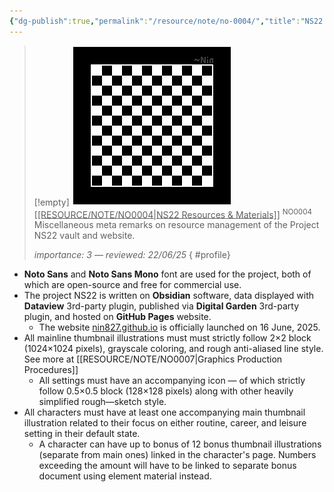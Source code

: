 ```yaml
---
{"dg-publish":true,"permalink":"/resource/note/no-0004/","title":"NS22 Resources & Materials","tags":["-note","-meta"]}
---
```


>[!empty]
> ![RESOURCE/ASSET/OTHER/PlaceholderIcon.png|icon](/img/user/RESOURCE/ASSET/OTHER/PlaceholderIcon.png) <u class="title">[[RESOURCE/NOTE/NO0004\|NS22 Resources & Materials]]</u> <sup class="title">NO0004</sup> <b class="title"> </b>
> Miscellaneous meta remarks on resource management of the Project NS22 vault and website.
> 
> <i class="small">importance: 3 — reviewed: 22/06/25</i>
{ #profile}


- **Noto Sans** and **Noto Sans Mono** font are used for the project, both of which are open-source and free for commercial use.
- The project NS22 is written on **Obsidian** software, data displayed with **Dataview** 3rd-party plugin, published via **Digital Garden** 3rd-party plugin, and hosted on **GitHub Pages** website.
	- The website [nin827.github.io](https://nin827.github.io) is officially launched on 16 June, 2025.
- All mainline thumbnail illustrations must must strictly follow 2×2 block (1024×1024 pixels), grayscale coloring, and rough anti-aliased line style. See more at [[RESOURCE/NOTE/NO0007\|Graphics Production Procedures]]
	- All settings must have an accompanying icon — of which strictly follow 0.5×0.5 block (128×128 pixels) along with other heavily simplified rough—sketch style.
- All characters must have at least one accompanying main thumbnail illustration related to their focus on either routine, career, and leisure setting in their default state.
	- A character can have up to bonus of 12 bonus thumbnail illustrations (separate from main ones) linked in the character's page. Numbers exceeding the amount will have to be linked to separate bonus document using element material instead.
